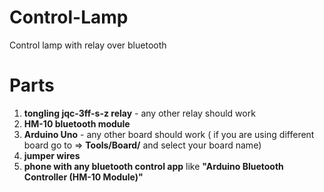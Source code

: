 # Control-Lamp

Control lamp with relay over bluetooth

# Parts
1. **tongling jqc-3ff-s-z relay**   -   any other relay should work
2. **HM-10 bluetooth module**
3. **Arduino Uno**                  -   any other board should work ( if you are using different board go to => **Tools/Board/** and select your board name)
4. **jumper wires**
5. **phone with any bluetooth control app** like **"Arduino Bluetooth Controller (HM-10 Module)"**
